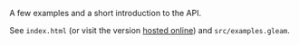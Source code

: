 A few examples and a short introduction to the API.

See `index.html` (or visit the version [hosted online](https://adelhult.github.io/paint/)) and `src/examples.gleam`.
